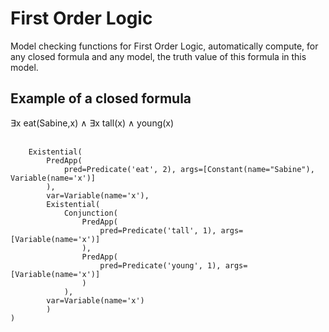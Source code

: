 # First Order Logic
Model checking functions for First Order Logic, automatically compute, for any closed formula and any model, the truth value of this formula in this model.<br>

## Example of a closed formula
∃x eat(Sabine,x) ∧ ∃x tall(x) ∧ young(x) <br>
<br> 
```exemple = Conjunction(
    Existential(
        PredApp(
            pred=Predicate('eat', 2), args=[Constant(name="Sabine"), Variable(name='x')]
        ), 
        var=Variable(name='x'),
        Existential(
            Conjunction(
                PredApp(
                    pred=Predicate('tall', 1), args=[Variable(name='x')]
                ),
                PredApp(
                    pred=Predicate('young', 1), args=[Variable(name='x')]
                )
            ),
        var=Variable(name='x')
        )
)
```

  